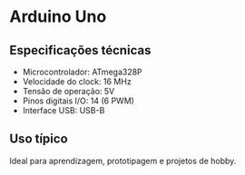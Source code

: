 # Arduino Uno

## Especificações técnicas

- Microcontrolador: ATmega328P
- Velocidade do clock: 16 MHz
- Tensão de operação: 5V
- Pinos digitais I/O: 14 (6 PWM)
- Interface USB: USB-B

## Uso típico

Ideal para aprendizagem, prototipagem e projetos de hobby.
